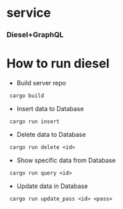 # service
### Diesel+GraphQL
  
# How to run diesel
  * Build server repo
  ```
   cargo build 
  ```
  * Insert data to Database
  ```
   cargo run insert 
  ```
  * Delete data to Database
  ```
   cargo run delete <id> 
  ```
 * Show specific data from Database
  ```
   cargo run query <id> 
 ```
 * Update data in Database
  ```
   cargo run update_pass <id> <pass> 
  ```
